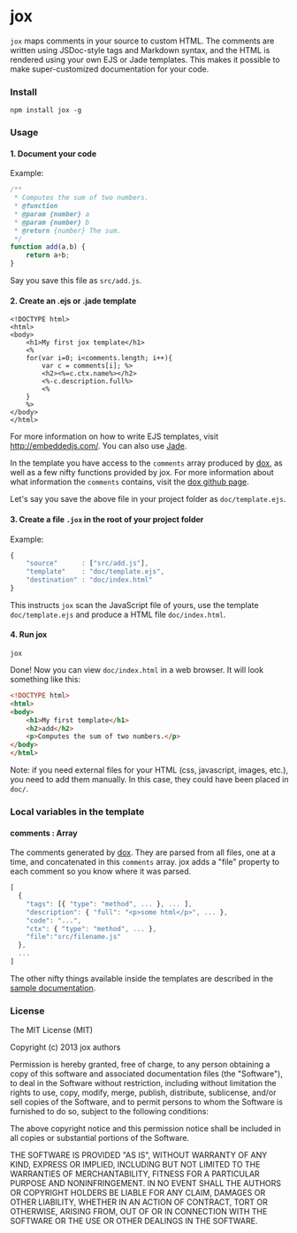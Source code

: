 # jox
```jox``` maps comments in your source to custom HTML. The comments are written using JSDoc-style tags and Markdown syntax, and the HTML is rendered using your own EJS or Jade templates. This makes it possible to make super-customized documentation for your code.

### Install
```
npm install jox -g
```

### Usage
#### 1. Document your code
Example:
```javascript
/**
 * Computes the sum of two numbers.
 * @function
 * @param {number} a
 * @param {number} b
 * @return {number} The sum.
 */
function add(a,b) {
    return a+b;
}
```
Say you save this file as ```src/add.js```.

#### 2. Create an .ejs or .jade template
```
<!DOCTYPE html>
<html>
<body>
    <h1>My first jox template</h1>
    <%
    for(var i=0; i<comments.length; i++){
        var c = comments[i]; %>
        <h2><%=c.ctx.name%></h2>
        <%-c.description.full%>
        <%
    }
    %>
</body>
</html>
```
For more information on how to write EJS templates, visit http://embeddedjs.com/. You can also use [Jade](http://jade-lang.com/).

In the template you have access to the ```comments``` array produced by [dox](https://github.com/visionmedia/dox), as well as a few nifty functions provided by jox. For more information about what information the ```comments``` contains, visit the [dox github page](https://github.com/visionmedia/dox).

Let's say you save the above file in your project folder as ```doc/template.ejs```.

#### 3. Create a file ```.jox``` in the root of your project folder
Example:
```javascript
{
    "source"      : ["src/add.js"],
    "template"    : "doc/template.ejs",
    "destination" : "doc/index.html"
}
```
This instructs ```jox``` scan the JavaScript file of yours, use the template ```doc/template.ejs``` and produce a HTML file ```doc/index.html```.

#### 4. Run jox
```
jox
```
Done! Now you can view ```doc/index.html``` in a web browser. It will look something like this:
```html
<!DOCTYPE html>
<html>
<body>
    <h1>My first template</h1>
    <h2>add</h2>
    <p>Computes the sum of two numbers.</p>
</body>
</html>
```

Note: if you need external files for your HTML (css, javascript, images, etc.), you need to add them manually. In this case, they could have been placed in ```doc/```.

### Local variables in the template

#### comments : Array
The comments generated by [dox](https://github.com/visionmedia/dox). They are parsed from all files, one at a time, and concatenated in this ```comments``` array. jox adds a "file" property to each comment so you know where it was parsed.
```javascript
[
  {
    "tags": [{ "type": "method", ... }, ... ],
    "description": { "full": "<p>some html</p>", ... },
    "code": "...",
    "ctx": { "type": "method", ... },
    "file":"src/filename.js"
  },
  ...
]
```
The other nifty things available inside the templates are described in the [sample documentation](doc/index.html).

### License
The MIT License (MIT)

Copyright (c) 2013 jox authors

Permission is hereby granted, free of charge, to any person obtaining a copy
of this software and associated documentation files (the "Software"), to deal
in the Software without restriction, including without limitation the rights
to use, copy, modify, merge, publish, distribute, sublicense, and/or sell
copies of the Software, and to permit persons to whom the Software is
furnished to do so, subject to the following conditions:

The above copyright notice and this permission notice shall be included in
all copies or substantial portions of the Software.

THE SOFTWARE IS PROVIDED "AS IS", WITHOUT WARRANTY OF ANY KIND, EXPRESS OR
IMPLIED, INCLUDING BUT NOT LIMITED TO THE WARRANTIES OF MERCHANTABILITY,
FITNESS FOR A PARTICULAR PURPOSE AND NONINFRINGEMENT. IN NO EVENT SHALL THE
AUTHORS OR COPYRIGHT HOLDERS BE LIABLE FOR ANY CLAIM, DAMAGES OR OTHER
LIABILITY, WHETHER IN AN ACTION OF CONTRACT, TORT OR OTHERWISE, ARISING FROM,
OUT OF OR IN CONNECTION WITH THE SOFTWARE OR THE USE OR OTHER DEALINGS IN
THE SOFTWARE.
